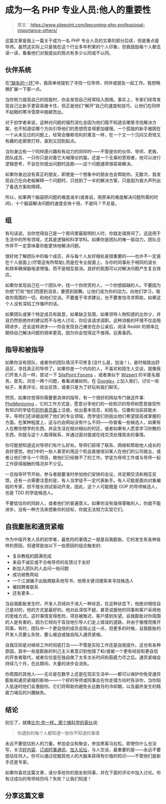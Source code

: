 # 成为一名 PHP 专业人员:他人的重要性

> 原文：<https://www.sitepoint.com/becoming-php-professional-importance-others/>

这篇文章是我上一篇关于成为一名 PHP 专业人员的文章的部分后续，但是重点是导师。虽然这实际上只是我在这个行业多年积累的个人印象，但我鼓励每个人都去读一读，看看他们对我提出的观点有多少认同或不认同。

## 伙伴系统

在[“缺失的一环”](https://www.sitepoint.com/becoming-php-professional-missing-link/)中，我简单地提到了寻找一位导师、同伴或朋友一起工作。我想稍微扩展一下那一点。

当你努力提高自己的技能时，你会发现自己经常陷入困境。事实上，专家们经常发现自己比新手更容易被卡住，但正是他们“解开”自己的速度和技巧，让他们在同样不起眼的寒冷雪原中脱颖而出。

对于初学者来说，这种对问题的强烈消化会因为他们既不知道去哪里寻找解决方案，也不知道往哪个方向引导他们的思想而变得更加缓慢。一个孤独的新手被困在一个从未见过的问题上，经常会像斯坦利的寓言一样，在一个又一个沉闷又奇怪又有趣的走廊里打转，直到又回到起点。

当你身边有一个同样感兴趣和有动力的同伴时——不管是你的伙伴、导师、老板、团队成员、一只你只是对着它大喊理论的猫，还是一个无辜的旁观者，他可以进行逻辑思考，不会在你提出问题时逃跑——这个问题通常很容易解决。

如果你身边没有真正的朋友，即使是一个想象中的朋友也会帮助你。无数次，我发现自己在向老板解释一个问题时，只找到了一半的解决方案，只是因为我大声列出了备选方案和障碍。

所以，如果两个脑袋把问题的难度减半(或者说，用原来的难度解决问题所需的时间)，十个脑袋解决问题的速度会快十倍，不是吗？不总是。

## 组

有句话说，当你觉得自己是一个房间里最聪明的人时，你就走错房间了。这适用于生活中的所有领域，尤其是逻辑和科学学科。如果你是团队的唯一驱动力，团队合作并不一定意味着你能更快地解决问题。

很好地了解团队中的每个成员，并与每个人友好相处是很重要的——也许不一定是在个人层面上(尽管这有所帮助),而是在专业层面上。与你的同事处于相同的波长和频率确保脑电波增强，而不是相互抵消。良好的氛围可以对解决问题产生复合效应。

如果你发现自己在一个团队中，找一个你欣赏的人，一个你想超越的人。不要因为你想“打败”他们而感到沮丧，要感到鼓舞。让他们成为你的动力。向他们学习，吸收你周围的一切，和他们交谈。不要羞于寻求建议，也不要害怕寻求帮助，如果这个人没有深陷工作循环的话。

如果团队或某个特定成员有敌意，如果缺乏氛围，如果领导人物知道的比你少，并且仍然拒绝你的建议而不与他人讨论，你应该请求调职。这种消极的环境不仅会阻碍进步，还会逆转进步——你会发现自己瘫坐在办公桌后，阅读 Reddit 的频率比期待自己解决问题的频率更高，因为你会觉得这不值得。远离毒药。

## 指导和被指导

如果你没有团队，或者你的团队情况不可修复(没什么是，加油！)，是时候跳出舒适区，寻找真正的导师了。如果你是一个内向的人，不喜欢和陌生人交谈，就像我们开发人员一样，尝试一下 [SitePoint Forums](https://www.sitepoint.com/community/) ，或者类似于 [Wizpert](https://www.sitepoint.com/wizpert-incentivized-helping/) 的半匿名服务。首先，浏览一两个问题，看看进展如何。在 [Google+](http://gplus.to/sitepointphp) 上加入我们，讨论一些帖子，发表评论，给出反馈，或者只是为了好玩和我们聊天。

然而，如果你觉得你需要更具体的指导，有一个很好的网站专门做这件事: [PhpMentoring](http://phpmentoring.org/) 。它的工作方式是，愿意分享他们的一些知识的导师和愿意接受所有知识的学徒在[的列表页面](https://github.com/phpmentoring/phpmentoring.github.com/wiki/Mentors-and-Apprentices)上注册。给出基本信息，如姓名、位置和当前技能水平。导师们还详细说明了他们的专业领域，而学徒们则挑出他们希望提高或掌握的方面。在某种程度上，这与约会网站没有什么不同——你查看一些候选人，如果有人在教你想学的东西，并且生活在相对相似的时区，或者如果有人愿意学习你教的东西，你就与这个人取得联系，并通过面对面或在线交流处理其余的事情。

你可能想知道这对导师们有什么好处。导师们获得了联系、网络和帮助他人成长的良好感觉。他们中的一些人甚至利用这个机会直接培训某人在他们的公司就业，或者让他们参与一个项目，做他们已经做不了的工作。学徒为导师工作或与导师一起工作获得报酬的情况并不少见。

一旦指导环节开始，参与者就要准时参加他们安排的会议，并定期交流和相互反馈。还有一点需要注意的是，有人当学徒不一定代表新手。有人可能是面向对象编程的专家，但不擅长测试驱动开发。因此，这个人可能既是 OOP 的导师候选人，也是 TDD 的学徒候选人。

不要低估你的同龄人，或者他们的普遍意义。如果你没有值得尊敬的人，你就不能进步。没有一种方法来想象你的目标，你就无法努力实现它们。

## 自我膨胀和通货紧缩

作为中级开发人员的初学者，最危险的事情之一就是自我膨胀。它的发生有各种各样的原因，但通常是由以下一些原因的组合触发的:

*   复杂教程的圆满完成
*   来自不诚实或不合格导师的反馈过于友好
*   新加入团队的人会问一些问题
*   成功销售网站
*   一个江湖骗子出版商联系他写书，他用关键词搜索来寻找候选人
*   被招聘者联系
*   还有更多…

当自我膨胀发生时，开发人员倾向于进入一种状态，在这种状态下，他绝对相信自己是对的，他的方式是最好的。他对此深信不疑，甚至说服他的同事和客户采用他的思维方式。这时事情变得危险，项目被推迟，客户感到失望。自我膨胀对你周围的人是有害的，因为它倾向于盲目地引导人们走上错误的道路，并由于傲慢而推开同事。有时，团队中一个更自信的成员会阻止这一点，但更多的时候，自我膨胀的开发人员要么失败，要么被迫或独自陷入通货紧缩。

自我压抑是对继续工作的彻底打击——不管是实际工作还是自我提升。这也有各种原因，其中一些是膨胀的利己主义者意识到他错了和/或被一个更有经验和更自信的开发者取代，或者仅仅是在独自做了太多太长时间和筋疲力尽之后。通货紧缩会持续几个月，在此期间，大量的进步会消失。

你周围的其他人——无论是在数字上还是在现实生活中——都可以保护你免受通货膨胀和通货紧缩的影响——一个好的导师或同事会在你走错方向时告诉你，当你陷入低迷时他们会激励你。它们将帮助你避免长达数月的冷却期，以及最终发生的精疲力竭后的兴趣缺失。

## 结论

别忘了，就像[比尔·奈一样，那个搞科学的家伙](http://www.reddit.com/r/IAmA/comments/x9pq0/iam_bill_nye_the_science_guy_ama/c5kfxpb)说:

> 你遇到的每个人都知道一些你不知道的事情

永远不要低估别人的力量。参加会议和聚会，参加黑客马拉松，即使你什么也没写，关注[好内容](http://https://twitter.com/sitepointdotcom)、[订阅时事通讯](https://www.sitepoint.com/newsletters/)、[加入论坛](https://www.sitepoint.com/community/)，与人交谈，最重要的是——永远不要低估任何人。你可以通过挖掘其他人的大脑来获得有价值的知识——不管他们是新手还是专家。

如果你喜欢这篇文章，请分享给你的朋友和同事，并在下面的评论中加入讨论。你有过成功的导师经历吗？失败？让我们知道！

## 分享这篇文章